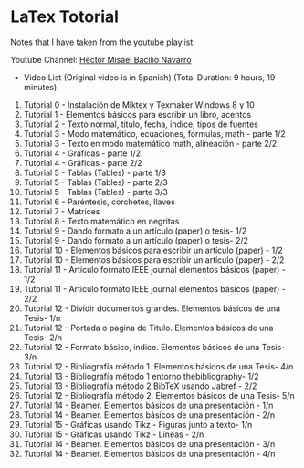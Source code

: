 # LaTex Totorial
 
Notes that I have taken from the youtube playlist:

Youtube Channel: [Héctor Misael Bacilio Navarro](https://www.youtube.com/playlist?list=PLKRmVEXGjGWc3IIKmo_0F1gxyNggVzdsI)

* Video List (Original video is in Spanish) (Total Duration: 9 hours, 19 minutes)
1. Tutorial 0 - Instalación de Miktex y Texmaker Windows 8 y 10 
2. Tutorial 1 - Elementos básicos para escribir un libro, acentos
3. Tutorial 2 - Texto normal, titulo, fecha, indice, tipos de fuentes 
4. Tutorial 3 - Modo matemático, ecuaciones, formulas, math - parte 1/2
5. Tutorial 3 - Texto en modo matemático math, alineación - parte 2/2
6. Tutorial 4 - Gráficas - parte 1/2
7. Tutorial 4 - Gráficas - parte 2/2	
8. Tutorial 5 - Tablas (Tables) - parte 1/3
9. Tutorial 5 - Tablas (Tables) - parte 2/3
10. Tutorial 5 - Tablas (Tables) - parte 3/3 
11. Tutorial 6 - Paréntesis, corchetes, llaves 
12. Tutorial 7 - Matrices 
13. Tutorial 8 - Texto matemático en negritas
14. Tutorial 9 - Dando formato a un artículo (paper) o tesis-  1/2 
15. Tutorial 9 - Dando formato a un artículo (paper) o tesis- 2/2 
16. Tutorial 10 - Elementos básicos para escribir un artículo (paper) - 1/2 
17. Tutorial 10 - Elementos básicos para escribir un artículo (paper) -  2/2 
18. Tutorial 11 - Artículo formato IEEE journal elementos básicos (paper) -  1/2 
19. Tutorial 11 - Artículo formato IEEE journal elementos básicos (paper) -  2/2 
20. Tutorial 12 - Dividir documentos grandes. Elementos básicos de una Tesis-  1/n 
21. Tutorial 12 - Portada o pagina de Titulo. Elementos básicos de una Tesis-  2/n 
22. Tutorial 12 - Formato básico, indice. Elementos básicos de una Tesis-  3/n	 
23. Tutorial 12 - Bibliografía método 1. Elementos básicos de una Tesis-  4/n	 
24. Tutorial 13 - Bibliografía método 1 entorno thebibliography-  1/2	
25. Tutorial 13 - Bibliografía método 2 BibTeX usando Jabref -  2/2 
26. Tutorial 12 - Bibliografía método 2. Elementos básicos de una Tesis- 5/n	
27. Tutorial 14 - Beamer. Elementos básicos de una presentación -  1/n
28. Tutorial 14 - Beamer. Elementos básicos de una presentación -  2/n	
29. Tutorial 15 - Gráficas usando Tikz - Figuras junto a texto- 1/n
30. Tutorial 15 - Gráficas usando Tikz - Líneas - 2/n	
31. Tutorial 14 - Beamer. Elementos básicos de una presentación -  3/n	
32. Tutorial 14 - Beamer. Elementos básicos de una presentación - 4/n	
